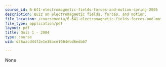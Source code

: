 ```yaml
---
course_id: 6-641-electromagnetic-fields-forces-and-motion-spring-2005
description: Quiz on electromagnetic fields, forces, and motion.
file_location: /coursemedia/6-641-electromagnetic-fields-forces-and-motion-spring-2005/d56aacd44f2e1e36ace1604ebd6edb67_quiz1_so4.pdf
file_type: application/pdf
layout: pdf
title: Quiz 1 - 2004
type: course
uid: d56aacd44f2e1e36ace1604ebd6edb67

---
```

None